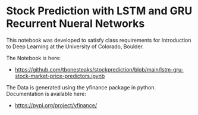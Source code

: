 # Stock Prediction with LSTM and GRU Recurrent Nueral Networks

This notebook was developed to satisfy class requirements for Introduction to Deep Learning at the University of Colorado, Boulder.

The Notebook is here:
* https://github.com/tbonesteaks/stockprediction/blob/main/lstm-gru-stock-market-price-predictors.ipynb


The Data is generated using the yfinance package in python. Documentation is available here:
* https://pypi.org/project/yfinance/

